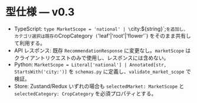 # 型仕様 — v0.3

- TypeScript: `type MarketScope = 'national' | \`city:${string}\`;`を追加し、カテゴリ選択は既存の`CropCategory` (`'leaf'|'root'|'flower'`) をそのまま共有して利用する。
- API レスポンス: 既存 `RecommendationResponse` に変更なし。`marketScope` はクライアントリクエストのみで使用し、レスポンスには含めない。
- Python: `MarketScope = Literal['national'] | Annotated[str, StartsWith('city:')]` を `schemas.py` に定義し、`validate_market_scope` で検証。
- Store: Zustand/Redux いずれの場合も `selectedMarket: MarketScope` と `selectedCategory: CropCategory` を必須プロパティとする。
